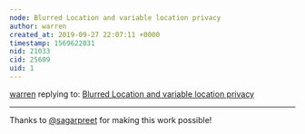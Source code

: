 ```yaml
---
node: Blurred Location and variable location privacy
author: warren
created_at: 2019-09-27 22:07:11 +0000
timestamp: 1569622031
nid: 21033
cid: 25609
uid: 1
---
```




[warren](../profile/warren) replying to: [Blurred Location and variable location privacy](../notes/warren/09-27-2019/blurred-location-and-variable-location-privacy)

----
Thanks to [@sagarpreet](/profile/sagarpreet) for making this work possible!
